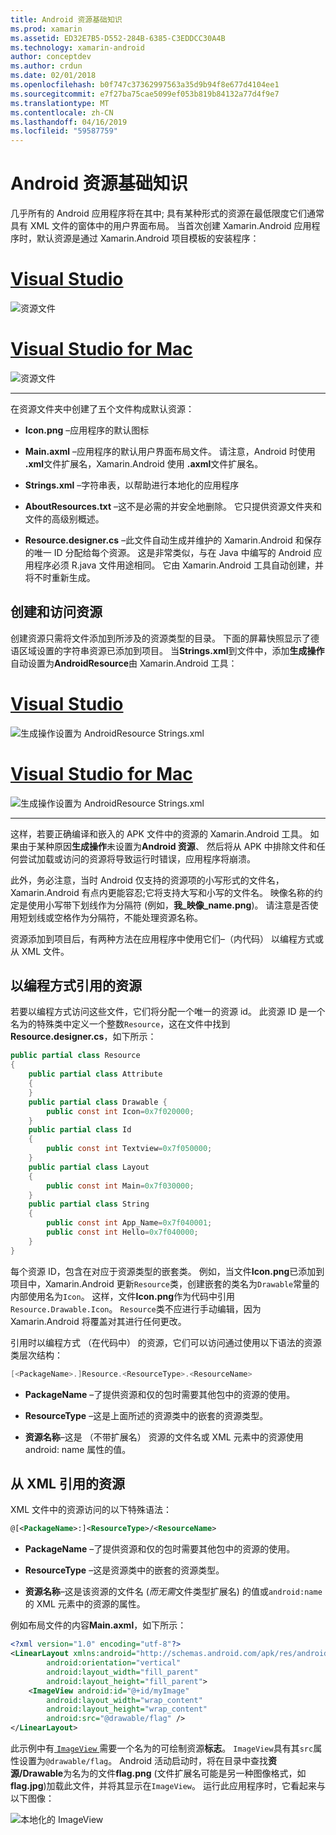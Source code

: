 ```yaml
---
title: Android 资源基础知识
ms.prod: xamarin
ms.assetid: ED32E7B5-D552-284B-6385-C3EDDCC30A4B
ms.technology: xamarin-android
author: conceptdev
ms.author: crdun
ms.date: 02/01/2018
ms.openlocfilehash: b0f747c37362997563a35d9b94f8e677d4104ee1
ms.sourcegitcommit: e7f27ba75cae5099ef053b819b84132a77d4f9e7
ms.translationtype: MT
ms.contentlocale: zh-CN
ms.lasthandoff: 04/16/2019
ms.locfileid: "59587759"
---
```

# <a name="android-resource-basics"></a>Android 资源基础知识

几乎所有的 Android 应用程序将在其中; 具有某种形式的资源在最低限度它们通常具有 XML 文件的窗体中的用户界面布局。 当首次创建 Xamarin.Android 应用程序时，默认资源是通过 Xamarin.Android 项目模板的安装程序：

# <a name="visual-studiotabwindows"></a>[Visual Studio](#tab/windows)

![资源文件](android-resource-basics-images/01-resource-files-vs.png)
 
# <a name="visual-studio-for-mactabmacos"></a>[Visual Studio for Mac](#tab/macos)

![资源文件](android-resource-basics-images/01-resource-files-xs.png)
 
-----

在资源文件夹中创建了五个文件构成默认资源：

-  **Icon.png** &ndash;应用程序的默认图标

-  **Main.axml** &ndash;应用程序的默认用户界面布局文件。 请注意，Android 时使用 **.xml**文件扩展名，Xamarin.Android 使用 **.axml**文件扩展名。

-  **Strings.xml** &ndash;字符串表，以帮助进行本地化的应用程序

-  **AboutResources.txt** &ndash;这不是必需的并安全地删除。 它只提供资源文件夹和文件的高级别概述。

-  **Resource.designer.cs** &ndash;此文件自动生成并维护的 Xamarin.Android 和保存的唯一 ID 分配给每个资源。 这是非常类似，与在 Java 中编写的 Android 应用程序必须 R.java 文件用途相同。 它由 Xamarin.Android 工具自动创建，并将不时重新生成。


## <a name="creating-and-accessing-resources"></a>创建和访问资源

创建资源只需将文件添加到所涉及的资源类型的目录。 下面的屏幕快照显示了德语区域设置的字符串资源已添加到项目。 当**Strings.xml**到文件中，添加**生成操作**自动设置为**AndroidResource**由 Xamarin.Android 工具：

# <a name="visual-studiotabwindows"></a>[Visual Studio](#tab/windows)

![生成操作设置为 AndroidResource Strings.xml](android-resource-basics-images/02-build-action-vs.png)
 
# <a name="visual-studio-for-mactabmacos"></a>[Visual Studio for Mac](#tab/macos)

![生成操作设置为 AndroidResource Strings.xml](android-resource-basics-images/02-build-action-xs.png)
 
-----
 

这样，若要正确编译和嵌入的 APK 文件中的资源的 Xamarin.Android 工具。 如果由于某种原因**生成操作**未设置为**Android 资源**、 然后将从 APK 中排除文件和任何尝试加载或访问的资源将导致运行时错误，应用程序将崩溃。

此外，务必注意，当时 Android 仅支持的资源项的小写形式的文件名，Xamarin.Android 有点内更能容忍;它将支持大写和小写的文件名。 映像名称的约定是使用小写带下划线作为分隔符 (例如，**我\_映像\_name.png**)。 请注意是否使用短划线或空格作为分隔符，不能处理资源名称。

资源添加到项目后，有两种方法在应用程序中使用它们&ndash;（内代码） 以编程方式或从 XML 文件。


## <a name="referencing-resources-programmatically"></a>以编程方式引用的资源

若要以编程方式访问这些文件，它们将分配一个唯一的资源 id。 此资源 ID 是一个名为的特殊类中定义一个整数`Resource`，这在文件中找到**Resource.designer.cs**，如下所示：

```csharp
public partial class Resource
{
    public partial class Attribute
    {
    }
    public partial class Drawable {
        public const int Icon=0x7f020000;
    }
    public partial class Id
    {
        public const int Textview=0x7f050000;
    }
    public partial class Layout
    {
        public const int Main=0x7f030000;
    }
    public partial class String
    {
        public const int App_Name=0x7f040001;
        public const int Hello=0x7f040000;
    }
}
```

每个资源 ID，包含在对应于资源类型的嵌套类。 例如，当文件**Icon.png**已添加到项目中，Xamarin.Android 更新`Resource`类，创建嵌套的类名为`Drawable`常量的内部使用名为`Icon`。
这样，文件**Icon.png**作为代码中引用`Resource.Drawable.Icon`。 `Resource`类不应进行手动编辑，因为 Xamarin.Android 将覆盖对其进行任何更改。

引用时以编程方式 （在代码中） 的资源，它们可以访问通过使用以下语法的资源类层次结构：

```csharp
[<PackageName>.]Resource.<ResourceType>.<ResourceName>
```

-  **PackageName** &ndash;了提供资源和仅的包时需要其他包中的资源的使用。

-  **ResourceType** &ndash;这是上面所述的资源类中的嵌套的资源类型。

-  **资源名称**&ndash;这是 （不带扩展名） 资源的文件名或 XML 元素中的资源使用 android: name 属性的值。


## <a name="referencing-resources-from-xml"></a>从 XML 引用的资源

XML 文件中的资源访问的以下特殊语法：

```xml
@[<PackageName>:]<ResourceType>/<ResourceName>
```

-  **PackageName** &ndash;了提供资源和仅的包时需要其他包中的资源的使用。

-  **ResourceType** &ndash;这是资源类中的嵌套的资源类型。

-  **资源名称**&ndash;这是该资源的文件名 (*而无需*文件类型扩展名) 的值或`android:name`的 XML 元素中的资源的属性。

例如布局文件的内容**Main.axml**，如下所示：

```xml
<?xml version="1.0" encoding="utf-8"?>
<LinearLayout xmlns:android="http://schemas.android.com/apk/res/android"
        android:orientation="vertical"
        android:layout_width="fill_parent"
        android:layout_height="fill_parent">
    <ImageView android:id="@+id/myImage"
        android:layout_width="wrap_content"
        android:layout_height="wrap_content"
        android:src="@drawable/flag" />
</LinearLayout>
```

此示例中有[ `ImageView` ](https://github.com/xamarin/recipes/tree/master/Recipes/android/controls/imageview)需要一个名为的可绘制资源**标志**。 `ImageView`具有其`src`属性设置为`@drawable/flag`。 Android 活动启动时，将在目录中查找**资源/Drawable**为名为的文件**flag.png** (文件扩展名可能是另一种图像格式，如**flag.jpg**)加载此文件，并将其显示在`ImageView`。
运行此应用程序时，它看起来与以下图像：

![本地化的 ImageView](android-resource-basics-images/03-localized-screenshot.png)
